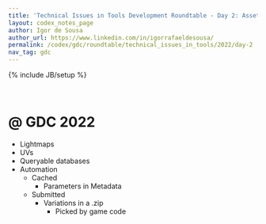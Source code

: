 ```yaml
---
title: 'Technical Issues in Tools Development Roundtable - Day 2: Assets'
layout: codex_notes_page
author: Igor de Sousa
author_url: https://www.linkedin.com/in/igorrafaeldesousa/
permalink: /codex/gdc/roundtable/technical_issues_in_tools/2022/day-2
nav_tag: gdc
---
```

{% include JB/setup %}

<br>

# @ GDC 2022

- Lightmaps
- UVs
- Queryable databases
- Automation
    - Cached
        - Parameters in Metadata
    - Submitted
        - Variations in a .zip
            - Picked by game code